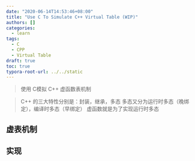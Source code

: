 ```yaml
---
date: "2020-06-14T14:53:46+08:00"
title: "Use C To Simulate C++ Virtual Table (WIP)"
authors: []
categories:
  - learn
tags:
  - C
  - CPP
  - Virtual Table
draft: true
toc: true
typora-root-url: ../../static
---
```


> 使用 C模拟 C++ 虚函数表机制

<!--more-->

> C++ 的三大特性分别是：封装，继承，多态
> 多态又分为运行时多态（晚绑定），编译时多态（早绑定）
> 虚函数就是为了实现运行时多态

## 虚表机制

## 实现